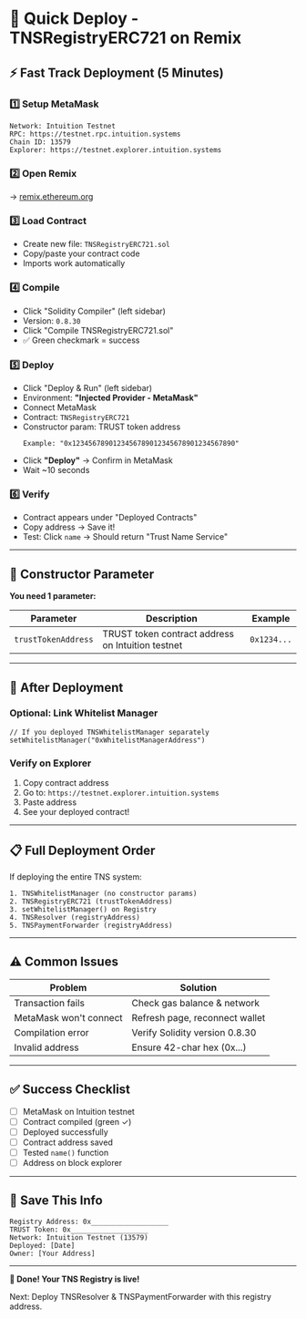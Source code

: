 # 🚀 Quick Deploy - TNSRegistryERC721 on Remix

## ⚡ Fast Track Deployment (5 Minutes)

### 1️⃣ Setup MetaMask
```
Network: Intuition Testnet
RPC: https://testnet.rpc.intuition.systems
Chain ID: 13579
Explorer: https://testnet.explorer.intuition.systems
```

### 2️⃣ Open Remix
→ [remix.ethereum.org](https://remix.ethereum.org)

### 3️⃣ Load Contract
- Create new file: `TNSRegistryERC721.sol`
- Copy/paste your contract code
- Imports work automatically

### 4️⃣ Compile
- Click "Solidity Compiler" (left sidebar)
- Version: `0.8.30`
- Click "Compile TNSRegistryERC721.sol"
- ✅ Green checkmark = success

### 5️⃣ Deploy
- Click "Deploy & Run" (left sidebar)
- Environment: **"Injected Provider - MetaMask"**
- Connect MetaMask
- Contract: `TNSRegistryERC721`
- Constructor param: TRUST token address
  ```
  Example: "0x1234567890123456789012345678901234567890"
  ```
- Click **"Deploy"** → Confirm in MetaMask
- Wait ~10 seconds

### 6️⃣ Verify
- Contract appears under "Deployed Contracts"
- Copy address → Save it!
- Test: Click `name` → Should return "Trust Name Service"

---

## 🎯 Constructor Parameter

**You need 1 parameter:**

| Parameter | Description | Example |
|-----------|-------------|---------|
| `trustTokenAddress` | TRUST token contract address on Intuition testnet | `0x1234...` |

---

## 🔧 After Deployment

### Optional: Link Whitelist Manager
```solidity
// If you deployed TNSWhitelistManager separately
setWhitelistManager("0xWhitelistManagerAddress")
```

### Verify on Explorer
1. Copy contract address
2. Go to: `https://testnet.explorer.intuition.systems`
3. Paste address
4. See your deployed contract!

---

## 📋 Full Deployment Order

If deploying the entire TNS system:

```
1. TNSWhitelistManager (no constructor params)
2. TNSRegistryERC721 (trustTokenAddress)
3. setWhitelistManager() on Registry
4. TNSResolver (registryAddress)
5. TNSPaymentForwarder (registryAddress)
```

---

## ⚠️ Common Issues

| Problem | Solution |
|---------|----------|
| Transaction fails | Check gas balance & network |
| MetaMask won't connect | Refresh page, reconnect wallet |
| Compilation error | Verify Solidity version 0.8.30 |
| Invalid address | Ensure 42-char hex (0x...) |

---

## ✅ Success Checklist

- [ ] MetaMask on Intuition testnet
- [ ] Contract compiled (green ✓)
- [ ] Deployed successfully
- [ ] Contract address saved
- [ ] Tested `name()` function
- [ ] Address on block explorer

---

## 📝 Save This Info

```
Registry Address: 0x___________________
TRUST Token: 0x___________________
Network: Intuition Testnet (13579)
Deployed: [Date]
Owner: [Your Address]
```

---

**🎉 Done! Your TNS Registry is live!**

Next: Deploy TNSResolver & TNSPaymentForwarder with this registry address.
